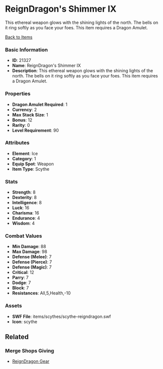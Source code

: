 # ReignDragon's Shimmer IX

This ethereal weapon glows with the shining lights of the north. The bells on it ring softly as you face your foes. This item requires a Dragon Amulet.

[Back to Items](../items.md)

### Basic Information

- **ID**: 21327
- **Name**: ReignDragon&#039;s Shimmer IX
- **Description**: This ethereal weapon glows with the shining lights of the north. The bells on it ring softly as you face your foes. This item requires a Dragon Amulet.

### Properties

- **Dragon Amulet Required**: 1
- **Currency**: 2
- **Max Stack Size**: 1
- **Bonus**: 12
- **Rarity**: 0
- **Level Requirement**: 90

### Attributes

- **Element**: Ice
- **Category**: 1
- **Equip Spot**: Weapon
- **Item Type**: Scythe

### Stats

- **Strength**: 8
- **Dexterity**: 8
- **Intelligence**: 8
- **Luck**: 16
- **Charisma**: 16
- **Endurance**: 4
- **Wisdom**: 4

### Combat Values

- **Min Damage**: 88
- **Max Damage**: 98
- **Defense (Melee)**: 7
- **Defense (Pierce)**: 7
- **Defense (Magic)**: 7
- **Critical**: 12
- **Parry**: 7
- **Dodge**: 7
- **Block**: 7
- **Resistances**: All,5,Health,-10

### Assets

- **SWF File**: items/scythes/scythe-reigndragon.swf
- **Icon**: scythe

## Related

### Merge Shops Giving

- [ReignDragon Gear](../merge-shops/380-reigndragon-gear.md)

